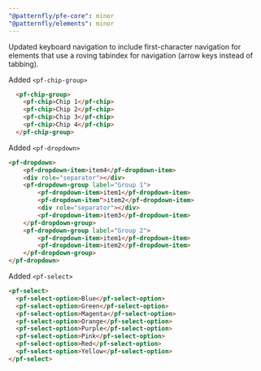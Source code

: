 ```yaml
---
"@patternfly/pfe-core": minor
"@patternfly/elements": minor
---
```


Updated keyboard navigation to include first-character navigation for elements that use a roving tabindex for navigation (arrow keys instead of tabbing).

Added `<pf-chip-group>`

```html
  <pf-chip-group>
    <pf-chip>Chip 1</pf-chip>
    <pf-chip>Chip 2</pf-chip>
    <pf-chip>Chip 3</pf-chip>
    <pf-chip>Chip 4</pf-chip>
  </pf-chip-group>
```

Added `<pf-dropdown>`

```html
<pf-dropdown>
    <pf-dropdown-item>item4</pf-dropdown-item>
    <div role="separator"></div>
    <pf-dropdown-group label="Group 1">
        <pf-dropdown-item>item1</pf-dropdown-item>
        <pf-dropdown-item">item2</pf-dropdown-item>
        <div role="separator"></div>
        <pf-dropdown-item>item3</pf-dropdown-item>
    </pf-dropdown-group>
    <pf-dropdown-group label="Group 2">
        <pf-dropdown-item>item1</pf-dropdown-item>
        <pf-dropdown-item>item2</pf-dropdown-item>
    </pf-dropdown-group>
</pf-dropdown>
```

Added `<pf-select>`

```html
<pf-select>
  <pf-select-option>Blue</pf-select-option>
  <pf-select-option>Green</pf-select-option>
  <pf-select-option>Magenta</pf-select-option>
  <pf-select-option>Orange</pf-select-option>
  <pf-select-option>Purple</pf-select-option>
  <pf-select-option>Pink</pf-select-option>
  <pf-select-option>Red</pf-select-option>
  <pf-select-option>Yellow</pf-select-option>
</pf-select>
```
